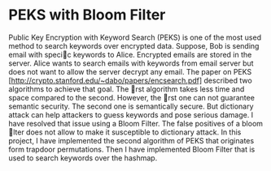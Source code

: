 # PEKS with Bloom Filter
Public Key Encryption with Keyword Search (PEKS) is one of the most used method to search keywords over
encrypted data. Suppose, Bob is sending email with specic keywords to Alice. Encrypted emails are stored
in the server. Alice wants to search emails with keywords from email server but does not want to allow the
server decrypt any email. The paper on PEKS [http://crypto.stanford.edu/~dabo/papers/encsearch.pdf]
described two algorithms to achieve that goal. The rst algorithm takes less time and space compared to the
second. However, the rst one can not guarantee semantic security. The second one is semantically secure. But
dictionary attack can help attackers to guess keywords and pose serious damage. I have resolved that issue using
a Bloom Filter. The false positives of a bloom lter does not allow to make it susceptible to dictionary attack.
In this project, I have implemented the second algorithm of PEKS that originates form trapdoor permutations.
Then I have implemented Bloom Filter that is used to search keywords over the hashmap.
